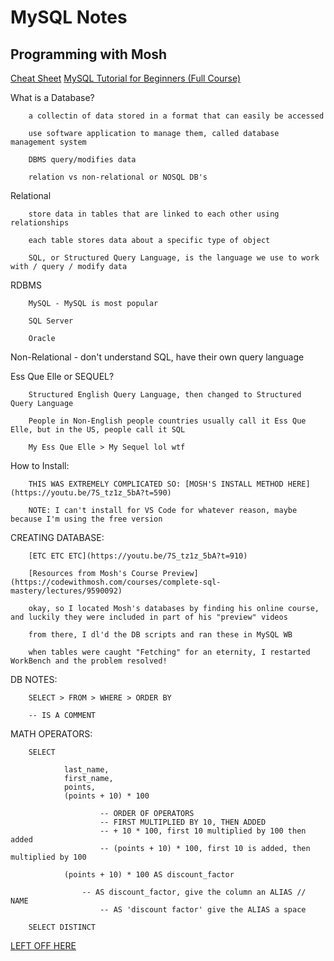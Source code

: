 # MySQL Notes

## Programming with Mosh

[Cheat Sheet](https://codewithmosh.lpages.co/sql-cheat-sheet/)
[MySQL Tutorial for Beginners (Full Course)](https://www.youtube.com/watch?v=7S_tz1z_5bA)

What is a Database?

        a collectin of data stored in a format that can easily be accessed

        use software application to manage them, called database management system

        DBMS query/modifies data

        relation vs non-relational or NOSQL DB's

Relational

        store data in tables that are linked to each other using relationships

        each table stores data about a specific type of object

        SQL, or Structured Query Language, is the language we use to work with / query / modify data

RDBMS

        MySQL - MySQL is most popular

        SQL Server

        Oracle

Non-Relational - don't understand SQL, have their own query language

Ess Que Elle or SEQUEL?

        Structured English Query Language, then changed to Structured Query Language

        People in Non-English people countries usually call it Ess Que Elle, but in the US, people call it SQL

        My Ess Que Elle > My Sequel lol wtf

How to Install:

        THIS WAS EXTREMELY COMPLICATED SO: [MOSH'S INSTALL METHOD HERE](https://youtu.be/7S_tz1z_5bA?t=590)

        NOTE: I can't install for VS Code for whatever reason, maybe because I'm using the free version

CREATING DATABASE:

        [ETC ETC ETC](https://youtu.be/7S_tz1z_5bA?t=910)

        [Resources from Mosh's Course Preview](https://codewithmosh.com/courses/complete-sql-mastery/lectures/9590092)

        okay, so I located Mosh's databases by finding his online course, and luckily they were included in part of his "preview" videos

        from there, I dl'd the DB scripts and ran these in MySQL WB

        when tables were caught "Fetching" for an eternity, I restarted WorkBench and the problem resolved!

DB NOTES:

        SELECT > FROM > WHERE > ORDER BY

        -- IS A COMMENT

MATH OPERATORS:

        SELECT

                last_name,
                first_name,
                points,
                (points + 10) * 100

                        -- ORDER OF OPERATORS
                        -- FIRST MULTIPLIED BY 10, THEN ADDED
                        -- + 10 * 100, first 10 multiplied by 100 then added
                        -- (points + 10) * 100, first 10 is added, then multiplied by 100

                (points + 10) * 100 AS discount_factor

                	-- AS discount_factor, give the column an ALIAS // NAME
                        -- AS 'discount factor' give the ALIAS a space

        SELECT DISTINCT

[LEFT OFF HERE](https://youtu.be/7S_tz1z_5bA?t=2302)
